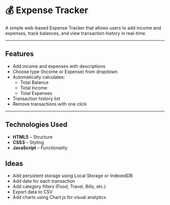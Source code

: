 # 💰 Expense Tracker

A simple web-based Expense Tracker that allows users to add income and expenses, track balances, and view transaction history in real-time.

---

##  Features

-  Add income and expenses with descriptions
- Choose type (Income or Expense) from dropdown
- Automatically calculates:
  - Total Balance
  - Total Income
  - Total Expenses
-  Transaction history list
-  Remove transactions with one click
---

##  Technologies Used

- **HTML5** – Structure
- **CSS3** – Styling
- **JavaScript** – Functionality

## Ideas

- Add persistent storage using Local Storage or IndexedDB
- Add date for each transaction
- Add category filters (Food, Travel, Bills, etc.)
- Export data to CSV
- Add charts using Chart.js for visual analytics
